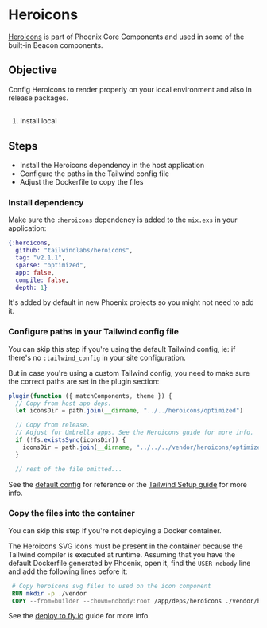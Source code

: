 # Heroicons

[Heroicons](https://heroicons.com/) is part of Phoenix Core Components and used in some of the built-in Beacon components.

## Objective

Config Heroicons to render properly on your local environment and also in release packages.

##

1. Install local

## Steps

* Install the Heroicons dependency in the host application
* Configure the paths in the Tailwind config file
* Adjust the Dockerfile to copy the files

### Install dependency

Make sure the `:heroicons` dependency is added to the `mix.exs` in your application:

```elixir
{:heroicons,
  github: "tailwindlabs/heroicons",
  tag: "v2.1.1",
  sparse: "optimized",
  app: false,
  compile: false,
  depth: 1}
```

It's added by default in new Phoenix projects so you might not need to add it.

### Configure paths in your Tailwind config file

You can skip this step if you're using the default Tailwind config, ie: if there's no `:tailwind_config` in your site configuration.

But in case you're using a custom Tailwind config, you need to make sure the correct paths are set in the plugin section:

```js
plugin(function ({ matchComponents, theme }) {
  // Copy from host app deps.
  let iconsDir = path.join(__dirname, "../../heroicons/optimized")

  // Copy from release.
  // Adjust for Umbrella apps. See the Heroicons guide for more info.
  if (!fs.existsSync(iconsDir)) {
    iconsDir = path.join(__dirname, "../../../vendor/heroicons/optimized")
  }

  // rest of the file omitted...
```

See the [default config](https://github.com/BeaconCMS/beacon/blob/main/assets/tailwind.config.js) for reference or the [Tailwind Setup guide](../introduction/tailwind-setup.md) for more info.

### Copy the files into the container

You can skip this step if you're not deploying a Docker container.

The Heroicons SVG icons must be present in the container because the Tailwind compiler is executed at runtime. Assuming that you have the default Dockerfile
generated by Phoenix, open it, find the `USER nobody` line and add the following lines before it:

```Dockerfile
 # Copy heroicons svg files to used on the icon component
 RUN mkdir -p ./vendor
 COPY --from=builder --chown=nobody:root /app/deps/heroicons ./vendor/heroicons
 ```

 See the [deploy to fly.io](deploy-to-fly.md) guide for more info.